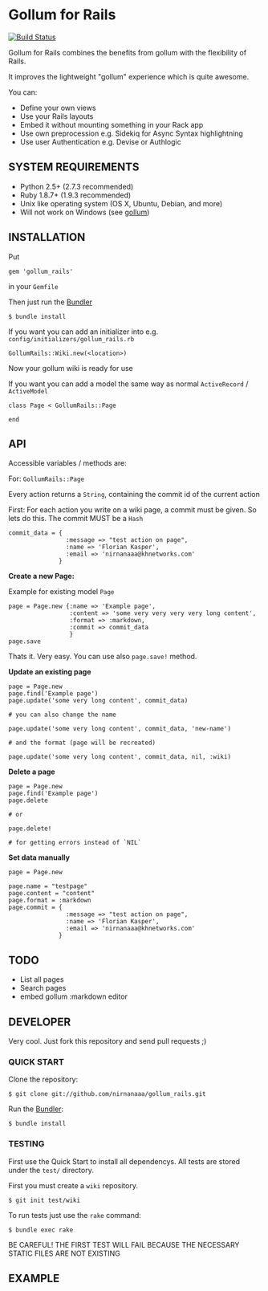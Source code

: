 Gollum for Rails
================
[![Build Status](https://travis-ci.org/nirnanaaa/gollum_rails.png?branch=master)](https://travis-ci.org/nirnanaaa/gollum_rails)

Gollum for Rails combines the benefits from gollum with the flexibility of Rails.

It improves the lightweight "gollum" experience which is quite awesome.

You can:

* Define your own views
* Use your Rails layouts
* Embed it without mounting something in your Rack app
* Use own preprocession e.g. Sidekiq for Async Syntax highlightning
* Use user Authentication e.g. Devise or Authlogic

## SYSTEM REQUIREMENTS
- Python 2.5+ (2.7.3 recommended)
- Ruby 1.8.7+ (1.9.3 recommended)
- Unix like operating system (OS X, Ubuntu, Debian, and more)
- Will not work on Windows (see [gollum](https://github.com/github/gollum/blob/master/README.md#system-requirements))

## INSTALLATION

Put

	gem 'gollum_rails'


in your `Gemfile`

Then just run the [Bundler](http://gembundler.com/)

	$ bundle install
	
If you want you can add an initializer into e.g. `config/initializers/gollum_rails.rb`

	GollumRails::Wiki.new(<location>)

Now your gollum wiki is ready for use

If you want you can add a model the same way as normal `ActiveRecord` / `ActiveModel`

	class Page < GollumRails::Page

	end
	
## API

Accessible variables / methods are:

For: `GollumRails::Page`

Every action returns a `String`, containing the commit id of the current action

First: For each action you write on a wiki page, a commit must be given. So lets do this. The commit MUST be a `Hash`

	commit_data = {
      				:message => "test action on page",
      				:name => 'Florian Kasper',
      				:email => 'nirnanaaa@khnetworks.com'
    		      }
    		      
**Create a new Page:**

Example for existing model `Page`

	page = Page.new {:name => 'Example page',
					 :content => 'some very very very very long content',
					 :format => :markdown,
					 :commit => commit_data
					 }
	page.save
	
Thats it. Very easy. You can use also `page.save!` method.
	
	
**Update an existing page**

	page = Page.new
	page.find('Example page')
	page.update('some very long content', commit_data)
	
	# you can also change the name
	
	page.update('some very long content', commit_data, 'new-name')
	
	# and the format (page will be recreated)
	
	page.update('some very long content', commit_data, nil, :wiki)
	
	
**Delete a page**
	
	page = Page.new
	page.find('Example page')
	page.delete
	
	# or
	
	page.delete!
	
	# for getting errors instead of `NIL`

**Set data manually**

	page = Page.new

    page.name = "testpage"
    page.content = "content"
    page.format = :markdown
    page.commit = {
      				:message => "test action on page",
      				:name => 'Florian Kasper',
      				:email => 'nirnanaaa@khnetworks.com'
    		      }
    
		
## TODO
* List all pages
* Search pages
* embed gollum :markdown editor

## DEVELOPER

Very cool. Just fork this repository and send  pull requests ;)

### QUICK START

Clone the repository:

	$ git clone git://github.com/nirnanaaa/gollum_rails.git
	
Run the [Bundler](http://gembundler.com/):

	$ bundle install
	

### TESTING

First use the Quick Start to install all dependencys.
All tests are stored under the `test/` directory.

First you must create a `wiki` repository.

	$ git init test/wiki
	
To run tests just use the `rake` command:

	$ bundle exec rake

BE CAREFUL! THE FIRST TEST WILL FAIL BECAUSE THE NECESSARY STATIC FILES ARE NOT EXISTING


## EXAMPLE